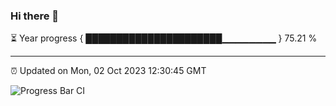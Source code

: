 ### Hi there 👋

⏳ Year progress { ██████████████████████▁▁▁▁▁▁▁▁ } 75.21 %

---

⏰ Updated on Mon, 02 Oct 2023 12:30:45 GMT

![Progress Bar CI](https://github.com/liununu/liununu/workflows/Progress%20Bar%20CI/badge.svg)
